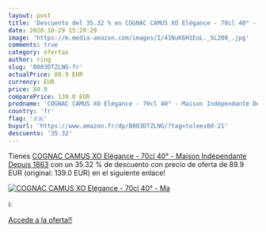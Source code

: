 ```yaml
---
layout: post
title: 'Descuento del 35.32 % en COGNAC CAMUS XO Elégance - 70cl 40° - Ma'
date: 2020-10-29 15:29:29
image: 'https://m.media-amazon.com/images/I/41NuK6H1EoL._SL200_.jpg'
comments: true
category: ofertas
author: ring
slug: 'B003DTZLNG-fr'
actualPrice: 89.9 EUR
currency: EUR
price: 89.9
comparePrice: 139.0 EUR
prodname: 'COGNAC CAMUS XO Elégance - 70cl 40° - Maison Indépendante Depuis 1863'
country: 'fr'
flag: '🇫🇷'
buyurl: 'https://www.amazon.fr/dp/B003DTZLNG/?tag=tolees0d-21'
descuento: '35.32'
---
```


Tienes [COGNAC CAMUS XO Elégance - 70cl 40° - Maison Indépendante Depuis 1863](https://www.amazon.fr/dp/B003DTZLNG/?tag=tolees0d-21) con un 35.32 % de descuento con precio de oferta de 89.9 EUR (original: 139.0 EUR) en el siguiente enlace!

[![COGNAC CAMUS XO Elégance - 70cl 40° - Ma](https://m.media-amazon.com/images/I/41NuK6H1EoL._SL200_.jpg)](https://www.amazon.fr/dp/B003DTZLNG/?tag=tolees0d-21)

ℹ️:


[Accede a la oferta!!](https://www.amazon.fr/dp/B003DTZLNG/?tag=tolees0d-21)
